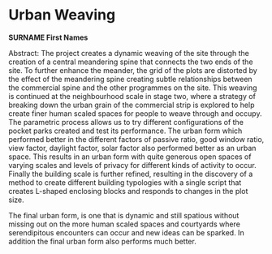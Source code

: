 # Urban Weaving

**SURNAME First Names**

Abstract: The project creates a dynamic weaving of the site through the creation of a central meandering spine that connects the two ends of the site. To further enhance the meander, the grid of the plots are distorted by the effect of the meandering spine creating subtle relationships between the commercial spine and the other programmes on the site. This weaving is continued at the neighbourhood scale in stage two, where a strategy of breaking down the urban grain of the commercial strip is explored to help create finer human scaled spaces for people to weave through and occupy. The parametric process allows us to try different configurations of the pocket parks created and test its performance. The urban form which performed better in the different factors of passive ratio, good window ratio, view factor, daylight factor, solar factor also performed better as an urban space. This results in an urban form with quite generous open spaces of varying scales and levels of privacy for different kinds of activity to occur. Finally the building scale is further refined, resulting in the discovery of a method to create different building typologies with a single script that creates L-shaped enclosing blocks and responds to changes in the plot size.

The final urban form, is one that is dynamic and still spatious without missing out on the more human scaled spaces and courtyards where serendipitous encounters can occur and new ideas can be sparked. In addition the final urban form also performs much better. 

